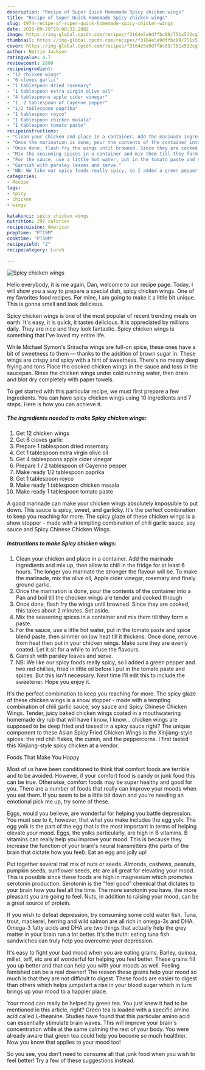 ```yaml
---
description: "Recipe of Super Quick Homemade Spicy chicken wings"
title: "Recipe of Super Quick Homemade Spicy chicken wings"
slug: 1974-recipe-of-super-quick-homemade-spicy-chicken-wings
date: 2020-09-29T19:08:32.208Z
image: https://img-global.cpcdn.com/recipes/f3164e5a9dffbc89/751x532cq70/spicy-chicken-wings-recipe-main-photo.jpg
thumbnail: https://img-global.cpcdn.com/recipes/f3164e5a9dffbc89/751x532cq70/spicy-chicken-wings-recipe-main-photo.jpg
cover: https://img-global.cpcdn.com/recipes/f3164e5a9dffbc89/751x532cq70/spicy-chicken-wings-recipe-main-photo.jpg
author: Nettie Jackson
ratingvalue: 4.7
reviewcount: 2800
recipeingredient:
- "12 chicken wings"
- "6 cloves garlic"
- "1 tablespoon dried rosemary"
- "1 tablespoon extra virgin olive oil"
- "4 tablespoons apple cider vinegar"
- "1  2 tablespoon of Cayenne pepper"
- "1/2 tablespoon paprika"
- "1 tablespoon royco"
- "1 tablespoon chicken masala"
- "1 tablespoon tomato paste"
recipeinstructions:
- "Clean your chicken and place in a container. Add the marinade ingredients and mix up, then allow to chill in the fridge for at least 6 hours. The longer you marinate the stronger the flavour will be. To make the marinade, mix the olive oil, Apple cider vinegar, rosemary and finely ground garlic."
- "Once the marination is done, pour the contents of the container into a Pan and boil till the checken wings are tender and cooked through"
- "Once done, flash fry the wings until browned. Since they are cooked, this takes about 2 minutes. Set aside."
- "Mix the seasoning spices in a container and mix them till they form a paste."
- "For the sauce, use a little hot water, put in the tomato paste and spice blend paste, then simmer on low heat till it thickens. Once done, remove from heat then put in your chicken wings. Make sure they are evenly coated. Let it sit for a while to infuse the flavours."
- "Garnish with parsley leaves and serve."
- "NB: We like our spicy foods really spicy, so I added a green pepper and two red chillies, fried in little oil before I put in the tomato paste and spices. But this isn&#39;t necessary. Next time I&#39;ll edit this to include the sweetener. Hope you enjoy it."
categories:
- Recipe
tags:
- spicy
- chicken
- wings

katakunci: spicy chicken wings 
nutrition: 297 calories
recipecuisine: American
preptime: "PT19M"
cooktime: "PT30M"
recipeyield: "2"
recipecategory: Lunch

---
```



![Spicy chicken wings](https://img-global.cpcdn.com/recipes/f3164e5a9dffbc89/751x532cq70/spicy-chicken-wings-recipe-main-photo.jpg)

Hello everybody, it is me again, Dan, welcome to our recipe page. Today, I will show you a way to prepare a special dish, spicy chicken wings. One of my favorites food recipes. For mine, I am going to make it a little bit unique. This is gonna smell and look delicious.

Spicy chicken wings is one of the most popular of recent trending meals on earth. It's easy, it is quick, it tastes delicious. It is appreciated by millions daily. They are nice and they look fantastic. Spicy chicken wings is something that I've loved my entire life.

While Michael Symon&#39;s Sriracha wings are full-on spice, these ones have a bit of sweetness to them — thanks to the addition of brown sugar in. These wings are crispy and spicy with a hint of sweetness. There&#39;s no messy deep frying and tons Place the cooked chicken wings in the sauce and toss in the saucepan. Rinse the chicken wings under cold running water, then drain and blot dry completely with paper towels.


To get started with this particular recipe, we must first prepare a few ingredients. You can have spicy chicken wings using 10 ingredients and 7 steps. Here is how you can achieve it.

<!--inarticleads1-->

##### The ingredients needed to make Spicy chicken wings:

1. Get 12 chicken wings
1. Get 6 cloves garlic
1. Prepare 1 tablespoon dried rosemary
1. Get 1 tablespoon extra virgin olive oil
1. Get 4 tablespoons apple cider vinegar
1. Prepare 1 / 2 tablespoon of Cayenne pepper
1. Make ready 1/2 tablespoon paprika
1. Get 1 tablespoon royco
1. Make ready 1 tablespoon chicken masala
1. Make ready 1 tablespoon tomato paste


A good marinade can make your chicken wings absolutely impossible to put down. This sauce is spicy, sweet, and garlicky. It&#39;s the perfect combination to keep you reaching for more. The spicy glaze of these chicken wings is a show stopper - made with a tempting combination of chili garlic sauce, soy sauce and Spicy Chinese Chicken Wings. 

<!--inarticleads2-->

##### Instructions to make Spicy chicken wings:

1. Clean your chicken and place in a container. Add the marinade ingredients and mix up, then allow to chill in the fridge for at least 6 hours. The longer you marinate the stronger the flavour will be. To make the marinade, mix the olive oil, Apple cider vinegar, rosemary and finely ground garlic.
1. Once the marination is done, pour the contents of the container into a Pan and boil till the checken wings are tender and cooked through
1. Once done, flash fry the wings until browned. Since they are cooked, this takes about 2 minutes. Set aside.
1. Mix the seasoning spices in a container and mix them till they form a paste.
1. For the sauce, use a little hot water, put in the tomato paste and spice blend paste, then simmer on low heat till it thickens. Once done, remove from heat then put in your chicken wings. Make sure they are evenly coated. Let it sit for a while to infuse the flavours.
1. Garnish with parsley leaves and serve.
1. NB: We like our spicy foods really spicy, so I added a green pepper and two red chillies, fried in little oil before I put in the tomato paste and spices. But this isn&#39;t necessary. Next time I&#39;ll edit this to include the sweetener. Hope you enjoy it.


It&#39;s the perfect combination to keep you reaching for more. The spicy glaze of these chicken wings is a show stopper - made with a tempting combination of chili garlic sauce, soy sauce and Spicy Chinese Chicken Wings. Tender, juicy baked chicken wings coated in a mouthwatering homemade dry rub that will have I know, I know… chicken wings are supposed to be deep fried and tossed in a spicy sauce right? The unique component to these Asian Spicy Fried Chicken Wings is the Xinjiang-style spices: the red chili flakes, the cumin, and the peppercorns. I first tasted this Xinjiang-style spicy chicken at a vendor. 

Foods That Make You Happy


Most of us have been conditioned to think that comfort foods are terrible and to be avoided. However, if your comfort food is candy or junk food this can be true. Otherwise, comfort foods may be super healthy and good for you. There are a number of foods that really can improve your moods when you eat them. If you seem to be a little bit down and you're needing an emotional pick me up, try some of these.

Eggs, would you believe, are wonderful for helping you battle depression. You must see to it, however, that what you make includes the egg yolk. The egg yolk is the part of the egg that is the most important in terms of helping elevate your mood. Eggs, the yolks particularly, are high in B vitamins. B vitamins can really help you improve your mood. This is because they increase the function of your brain's neural transmitters (the parts of the brain that dictate how you feel). Eat an egg and jolly up!

Put together several trail mix of nuts or seeds. Almonds, cashews, peanuts, pumpkin seeds, sunflower seeds, etc are all great for elevating your mood. This is possible since these foods are high in magnesium which promotes serotonin production. Serotonin is the "feel good" chemical that dictates to your brain how you feel all the time. The more serotonin you have, the more pleasant you are going to feel. Nuts, in addition to raising your mood, can be a great source of protein.

If you wish to defeat depression, try consuming some cold water fish. Tuna, trout, mackerel, herring and wild salmon are all rich in omega-3s and DHA. Omega-3 fatty acids and DHA are two things that actually help the grey matter in your brain run a lot better. It's the truth: eating tuna fish sandwiches can truly help you overcome your depression. 

It's easy to fight your bad mood when you are eating grains. Barley, quinoa, millet, teff, etc are all wonderful for helping you feel better. These grains fill you up better and that can help you with your moods as well. Feeling famished can be a real downer! The reason these grains help your mood so much is that they are not difficult to digest. These foods are easier to digest than others which helps jumpstart a rise in your blood sugar which in turn brings up your mood to a happier place.

Your mood can really be helped by green tea. You just knew it had to be mentioned in this article, right? Green tea is loaded with a specific amino acid called L-theanine. Studies have found that this particular amino acid can essentially stimulate brain waves. This will improve your brain's concentration while at the same calming the rest of your body. You were already aware that green tea could help you become so much healthier. Now you know that applies to your mood too!

So you see, you don't need to consume all that junk food when you wish to feel better! Try  a few  of  these  suggestions  instead.

